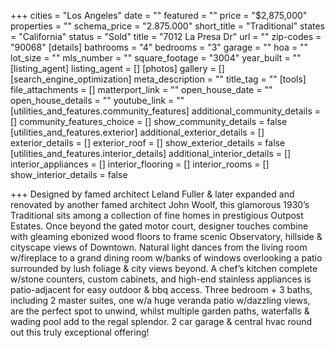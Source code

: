 +++
cities = "Los Angeles"
date = ""
featured = ""
price = "$2,875,000"
properties = ""
schema_price = "2.875.000"
short_title = "Traditional"
states = "California"
status = "Sold"
title = "7012 La Presa Dr"
url = ""
zip-codes = "90068"
[details]
bathrooms = "4"
bedrooms = "3"
garage = ""
hoa = ""
lot_size = ""
mls_number = ""
square_footage = "3004"
year_built = ""
[listing_agent]
listing_agent = []
[photos]
gallery = []
[search_engine_optimization]
meta_description = ""
title_tag = ""
[tools]
file_attachments = []
matterport_link = ""
open_house_date = ""
open_house_details = ""
youtube_link = ""
[utilities_and_features.community_features]
additional_community_details = []
community_features_choice = []
show_community_details = false
[utilities_and_features.exterior]
additional_exterior_details = []
exterior_details = []
exterior_roof = []
show_exterior_details = false
[utilities_and_features.interior_details]
additional_interior_details = []
interior_appliances = []
interior_flooring = []
interior_rooms = []
show_interior_details = false

+++
Designed by famed architect Leland Fuller & later expanded and renovated by another famed architect John Woolf, this glamorous 1930’s Traditional sits among a collection of fine homes in prestigious Outpost Estates. Once beyond the gated motor court, designer touches combine with gleaming ebonized wood floors to frame scenic Observatory, hillside & cityscape views of Downtown. Natural light dances from the living room w/fireplace to a grand dining room w/banks of windows overlooking a patio surrounded by lush foliage & city views beyond. A chef’s kitchen complete w/stone counters, custom cabinets, and high-end stainless appliances is patio-adjacent for easy outdoor & bbq access. Three bedroom + 3 baths, including 2 master suites, one w/a huge veranda patio w/dazzling views, are the perfect spot to unwind, whilst multiple garden paths, waterfalls & wading pool add to the regal splendor. 2 car garage & central hvac round out this truly exceptional offering!